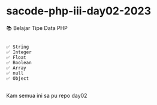 # sacode-php-iii-day02-2023
📚 Belajar Tipe Data PHP
##
    ✅ String
    ✅ Integer
    ✅ Float
    ✅ Boolean
    ✅ Array
    ✅ null
    ✅ Object

##
Kam semua ini sa pu repo day02
